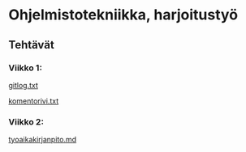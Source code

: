 # Ohjelmistotekniikka, harjoitustyö
## Tehtävät
### Viikko 1:

[gitlog.txt](https://github.com/ounisk/ot_harjoitustyo/blob/master/laskarit/viikko1/gitlog.txt)

[komentorivi.txt](https://github.com/ounisk/ot_harjoitustyo/blob/master/laskarit/viikko1/komentorivi.txt)

### Viikko 2:
[tyoaikakirjanpito.md](https://github.com/ounisk/ot_harjoitustyo/blob/master/dokumentaatio/tyoaikakirjanpito.md)
